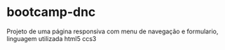 # bootcamp-dnc
Projeto de uma página responsiva com menu de navegação e formulario, linguagem utilizada html5 ccs3
